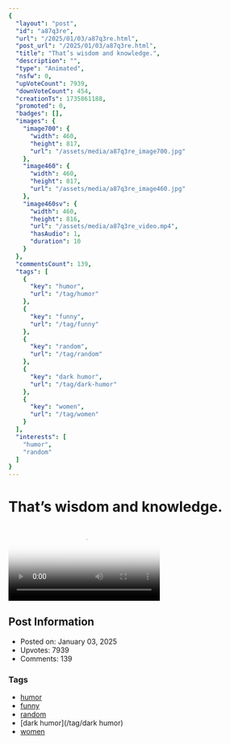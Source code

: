 ```yaml
---
{
  "layout": "post",
  "id": "a87q3re",
  "url": "/2025/01/03/a87q3re.html",
  "post_url": "/2025/01/03/a87q3re.html",
  "title": "That’s wisdom and knowledge.",
  "description": "",
  "type": "Animated",
  "nsfw": 0,
  "upVoteCount": 7939,
  "downVoteCount": 454,
  "creationTs": 1735861188,
  "promoted": 0,
  "badges": [],
  "images": {
    "image700": {
      "width": 460,
      "height": 817,
      "url": "/assets/media/a87q3re_image700.jpg"
    },
    "image460": {
      "width": 460,
      "height": 817,
      "url": "/assets/media/a87q3re_image460.jpg"
    },
    "image460sv": {
      "width": 460,
      "height": 816,
      "url": "/assets/media/a87q3re_video.mp4",
      "hasAudio": 1,
      "duration": 10
    }
  },
  "commentsCount": 139,
  "tags": [
    {
      "key": "humor",
      "url": "/tag/humor"
    },
    {
      "key": "funny",
      "url": "/tag/funny"
    },
    {
      "key": "random",
      "url": "/tag/random"
    },
    {
      "key": "dark humor",
      "url": "/tag/dark-humor"
    },
    {
      "key": "women",
      "url": "/tag/women"
    }
  ],
  "interests": [
    "humor",
    "random"
  ]
}
---
```


# That’s wisdom and knowledge.

<video controls playsinline loop poster="/assets/media/a87q3re_image460.jpg">
  <source src="/assets/media/a87q3re_video.mp4" type="video/mp4">
  Your browser does not support the video tag.
</video>

## Post Information

- Posted on: January 03, 2025
- Upvotes: 7939
- Comments: 139

### Tags

- [humor](/tag/humor)
- [funny](/tag/funny)
- [random](/tag/random)
- [dark humor](/tag/dark humor)
- [women](/tag/women)
